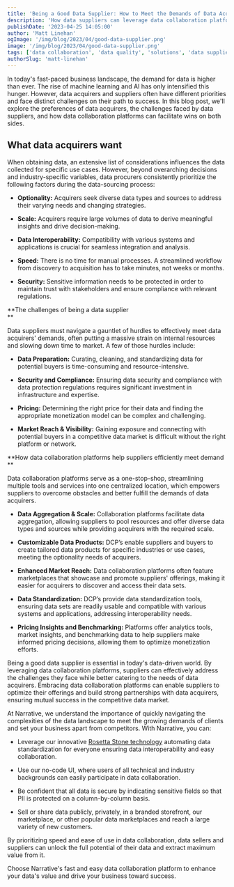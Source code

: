 ```yaml
---
title: 'Being a Good Data Supplier: How to Meet the Demands of Data Acquirers'
description: 'How data suppliers can leverage data collaboration platforms to maximize the value of their data and meet the demands of data buyers.'
publishDate: '2023-04-25 14:05:00'
author: 'Matt Linehan'
ogImage: '/img/blog/2023/04/good-data-supplier.png'
image: '/img/blog/2023/04/good-data-supplier.png'
tags: ['data collaboration', 'data quality', 'solutions', 'data supplier']
authorSlug: 'matt-linehan'
---
```

In today's fast-paced business landscape, the demand for data is higher than ever. The rise of machine learning and AI has only intensified this hunger. However, data acquirers and suppliers often have different priorities and face distinct challenges on their path to success. In this blog post, we'll explore the preferences of data acquirers, the challenges faced by data suppliers, and how data collaboration platforms can facilitate wins on both sides.

## What data acquirers want

When obtaining data, an extensive list of considerations influences the data collected for specific use cases. However, beyond overarching decisions and industry-specific variables, data procurers consistently prioritize the following factors during the data-sourcing process:

* **Optionality:** Acquirers seek diverse data types and sources to address their varying needs and changing strategies.  

* **Scale:** Acquirers require large volumes of data to derive meaningful insights and drive decision-making.  

* **Data Interoperability:** Compatibility with various systems and applications is crucial for seamless integration and analysis.

* **Speed:** There is no time for manual processes. A streamlined workflow from discovery to acquisition has to take minutes, not weeks or months.

* **Security:** Sensitive information needs to be protected in order to maintain trust with stakeholders and ensure compliance with relevant regulations.

**The challenges of being a data supplier  
**

Data suppliers must navigate a gauntlet of hurdles to effectively meet data acquirers' demands, often putting a massive strain on internal resources and slowing down time to market. A few of those hurdles include:

* **Data Preparation:** Curating, cleaning, and standardizing data for potential buyers is time-consuming and resource-intensive.  

* **Security and Compliance:** Ensuring data security and compliance with data protection regulations requires significant investment in infrastructure and expertise.  

* **Pricing:** Determining the right price for their data and finding the appropriate monetization model can be complex and challenging.  

* **Market Reach & Visibility:** Gaining exposure and connecting with potential buyers in a competitive data market is difficult without the right platform or network.

**How data collaboration platforms help suppliers efficiently meet demand  
**

Data collaboration platforms serve as a one-stop-shop, streamlining multiple tools and services into one centralized location, which empowers suppliers to overcome obstacles and better fulfill the demands of data acquirers.

* **Data Aggregation & Scale:** Collaboration platforms facilitate data aggregation, allowing suppliers to pool resources and offer diverse data types and sources while providing acquirers with the required scale.  

* **Customizable Data Products:** DCP’s enable suppliers and buyers to create tailored data products for specific industries or use cases, meeting the optionality needs of acquirers.  

* **Enhanced Market Reach:** Data collaboration platforms often feature marketplaces that showcase and promote suppliers' offerings, making it easier for acquirers to discover and access their data sets.  

* **Data Standardization:** DCP’s provide data standardization tools, ensuring data sets are readily usable and compatible with various systems and applications, addressing interoperability needs.  

* **Pricing Insights and Benchmarking:** Platforms offer analytics tools, market insights, and benchmarking data to help suppliers make informed pricing decisions, allowing them to optimize monetization efforts.

Being a good data supplier is essential in today's data-driven world. By leveraging data collaboration platforms, suppliers can effectively address the challenges they face while better catering to the needs of data acquirers. Embracing data collaboration platforms can enable suppliers to optimize their offerings and build strong partnerships with data acquirers, ensuring mutual success in the competitive data market.  
  
At Narrative, we understand the importance of quickly navigating the complexities of the data landscape to meet the growing demands of clients and set your business apart from competitors. With Narrative, you can:

* Leverage our innovative [Rosetta Stone technology](/blog/seamlessly-acquire-data-with-rosetta-stone) automating data standardization for everyone ensuring data interoperability and easy collaboration.

* Use our no-code UI, where users of all technical and industry backgrounds can easily participate in data collaboration.

* Be confident that all data is secure by indicating sensitive fields so that PII is protected on a column-by-column basis.  

* Sell or share data publicly, privately, in a branded storefront, our marketplace, or other popular data marketplaces and reach a large variety of new customers.

By prioritizing speed and ease of use in data collaboration, data sellers and suppliers can unlock the full potential of their data and extract maximum value from it.

Choose Narrative's fast and easy data collaboration platform to enhance your data's value and drive your business toward success.

